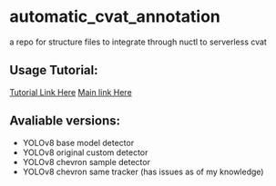 # automatic_cvat_annotation
a repo for structure files to integrate through nuctl to serverless cvat

## Usage Tutorial:
[Tutorial Link Here](/GUIDE.md)
[Main link Here](https://github.com/avbotz/Boops-Boops/blob/main/docs/files/cvat_auto_labeling_guide.md)

## **Avaliable versions**:
- YOLOv8 base model detector
- YOLOv8 original custom detector
- YOLOv8 chevron sample detector
- YOLOv8 chevron same tracker (has issues as of my knowledge)
